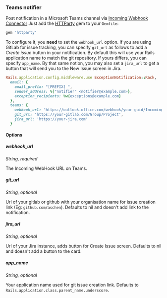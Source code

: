 ### Teams notifier

Post notification in a Microsoft Teams channel via [Incoming Webhook Connector](https://docs.microsoft.com/en-us/outlook/actionable-messages/actionable-messages-via-connectors)
Just add the [HTTParty](https://github.com/jnunemaker/httparty) gem to your `Gemfile`:

```ruby
gem 'httparty'
```

To configure it, you **need** to set the `webhook_url` option.
If you are using GitLab for issue tracking, you can specify `git_url` as follows to add a *Create issue* button in your notification.
By default this will use your Rails application name to match the git repository. If yours differs, you can specify `app_name`.
By that same notion, you may also set a `jira_url` to get a button that will send you to the New Issue screen in Jira.

```ruby
Rails.application.config.middleware.use ExceptionNotification::Rack,
  email: {
    email_prefix: "[PREFIX] ",
    sender_address: %{"notifier" <notifier@example.com>},
    exception_recipients: %w{exceptions@example.com}
  },
  teams: {
    webhook_url: 'https://outlook.office.com/webhook/your-guid/IncomingWebhook/team-guid',
    git_url: 'https://your-gitlab.com/Group/Project',
    jira_url: 'https://your-jira.com'
  }
```

#### Options

##### webhook_url

*String, required*

The Incoming WebHook URL on Teams.

##### git_url

*String, optional*

Url of your gitlab or github with your organisation name for issue creation link (Eg: `github.com/aschen`). Defaults to nil and doesn't add link to the notification.

##### jira_url

*String, optional*

Url of your Jira instance, adds button for Create Issue screen. Defaults to nil and doesn't add a button to the card.

##### app_name

*String, optional*

Your application name used for git issue creation link. Defaults to `Rails.application.class.parent_name.underscore`.
